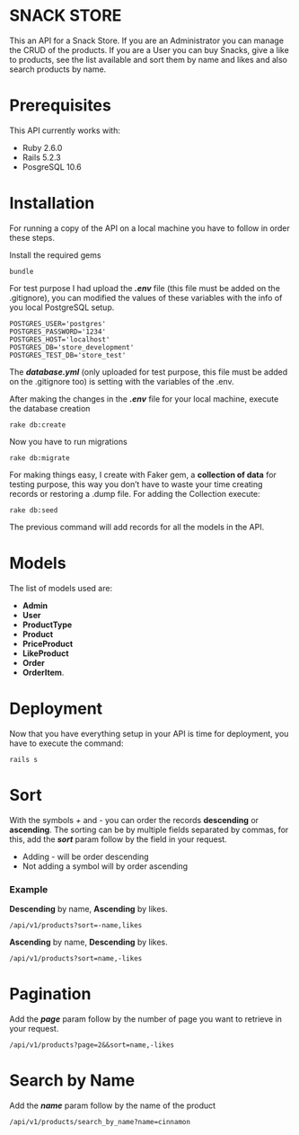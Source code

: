 # SNACK STORE
This an API for a Snack Store. If you are an Administrator you can manage the CRUD of the products. If you are a User you can buy Snacks, give a like to products, see the list available and sort them by name and likes and also search products by name.

# Prerequisites
This API currently works with:
* Ruby 2.6.0
* Rails 5.2.3
* PosgreSQL 10.6
# Installation
For running a copy of the API on a local machine you have to follow in order these steps.

Install the required gems
```
bundle
```
For test purpose I had upload the **_.env_** file (this file must be added on the .gitignore), you can modified the values of these variables with the info of you local PostgreSQL setup.
```
POSTGRES_USER='postgres'
POSTGRES_PASSWORD='1234'
POSTGRES_HOST='localhost'
POSTGRES_DB='store_development'
POSTGRES_TEST_DB='store_test'
```
The **_database.yml_** (only uploaded for test purpose, this file must be added on the .gitignore too) is setting with the variables of the .env.

After making the changes in the **_.env_** file for your local machine, execute the database creation
```
rake db:create
```
Now you have to run migrations
```
rake db:migrate
```

For making things easy, I create with Faker gem, a **collection of data** for testing purpose, this way you don’t have to waste your time creating records or restoring a .dump file. For adding the Collection execute:
```
rake db:seed
```
The previous command will add records for all the models in the API.

# Models

The list of models used are:

* **Admin**
* **User**
* **ProductType**
* **Product**
* **PriceProduct**
* **LikeProduct** 
* **Order**
* **OrderItem**.

# Deployment
Now that you have everything setup in your API is time for deployment, you have to execute the command:
```
rails s
```
# Sort
With the symbols *+* and *-* you can order the records **descending** or **ascending**. The sorting can be by multiple fields separated by commas, for this, add the **_sort_** param follow by the field in your request.

* Adding *-* will be order descending
* Not adding a symbol will by order ascending

### Example

**Descending** by name, **Ascending** by likes.
```
/api/v1/products?sort=-name,likes
```
**Ascending** by name, **Descending** by likes.
```
/api/v1/products?sort=name,-likes
```

# Pagination
Add the **_page_** param follow by the number of page you want to retrieve in your request.
```
/api/v1/products?page=2&&sort=name,-likes
```
# Search by Name
Add the **_name_** param follow by the name of the product
```
/api/v1/products/search_by_name?name=cinnamon
```
